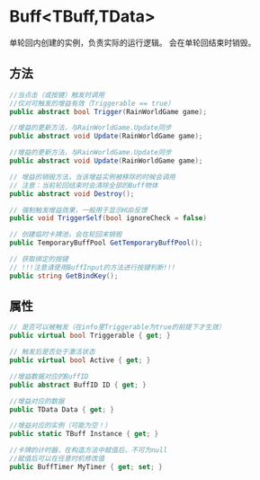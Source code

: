 <h1>Buff&lt;TBuff,TData&gt;</h1>
单轮回内创建的实例，负责实际的运行逻辑。
会在单轮回结束时销毁。

<h2>方法</h2>

```csharp
//当点击（或按键）触发时调用
//仅对可触发的增益有效（Triggerable == true）
public abstract bool Trigger(RainWorldGame game);
```

```csharp
//增益的更新方法，与RainWorldGame.Update同步
public abstract void Update(RainWorldGame game);
```

```csharp
//增益的更新方法，与RainWorldGame.Update同步
public abstract void Update(RainWorldGame game);
```

```csharp
// 增益的销毁方法，当该增益实例被移除的时候会调用
// 注意：当前轮回结束时会清除全部的Buff物体
public abstract void Destroy();
```
```csharp
// 强制触发增益效果，一般用于显示HUD反馈
public void TriggerSelf(bool ignoreCheck = false)
```

```csharp
// 创建临时卡牌池，会在轮回末销毁
public TemporaryBuffPool GetTemporaryBuffPool();
```

```csharp
// 获取绑定的按键
// !!!注意请使用BuffInput的方法进行按键判断!!!
public string GetBindKey();
```
<h2>属性</h2>


```csharp
// 是否可以被触发（在info里Triggerable为true的前提下才生效）
public virtual bool Triggerable { get; }
```

```csharp
// 触发后是否处于激活状态
public virtual bool Active { get; }
```

```csharp
//增益数据对应的BuffID
public abstract BuffID ID { get; }
```

```csharp
//增益对应的数据
public TData Data { get; }
```

```csharp
//增益对应的实例（可能为空！）
public static TBuff Instance { get; }
```


```csharp
//卡牌的计时器，在构造方法中赋值后，不可为null
//赋值后可以在任意时机修改值
public BuffTimer MyTimer { get; set; }
```


